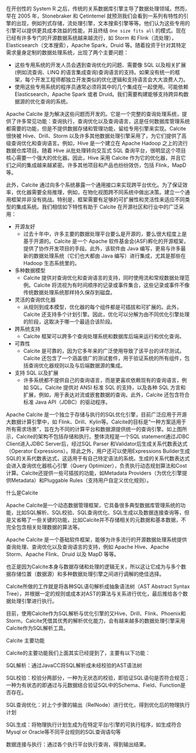 

在开创性的 System R 之后，传统的关系数据库引擎主导了数据处理领域。然而，早在 2005 年，Stonebraker 和 Çetintemel 就预测我们会看到一系列有特性的引擎的出现，例如列式存储，流处理引擎，文本搜索引擎等等。他们认为这些专用的引擎可以提供更具成本效益的性能，并且终结 `One size fits all` 的模式。现在已经有许多专门的开源数据系统越来越流行，如 Storm 和 Flink（流处理），Elasticsearch（文本搜索），Apache Spark，Druid 等。随着投资于针对其特定需求量身定制的数据处理系统，出现了两个主要问题：
- 这些专用系统的开发人员会遇到查询优化的问题、需要像 SQL 以及相关扩展(例如流查询、LINQ 的语言集成查询)查询语言的支持。如果没有统一的框架，每个开发工程师都独立开发类似的优化逻辑和支持语言会大大浪费人力。
- 使用这些专用系统的程序员通常必须将其中的几个集成在一起使用。可能依赖 Elasticsearch，Apache Spark 或者 Druid。我们需要构建能够支持跨异构数据源的优化查询的系统。

Apache Calcite 是为解决这些问题而开发的。它是一个完整的查询处理系统，提供了许多常见功能：查询执行，查询优化以及查询语言，这是任何数据库管理系统都需要的功能，但是不提供数据存储和管理功能，留给专用引擎来实现。Calcite 很快被 Hive、Drill、Storm 以及许多其他数据处理引擎采用了，为它们提供了高级查询优化和查询语言。例如，Hive 是一个建立在 Apache Hadoop 之上的流行数据仓库项目。随着 Hive 从批处理转向交互式 SQL 查询平台，很明显这个项目核心需要一个强大的优化器。因此，Hive 采用 Calcite 作为它的优化器，并且它们之间的集成越来越紧密。许多其他项目和产品也纷纷效仿，包括 Flink，MapD 等。

此外，Calcite 通过向多个系统暴露一个通用接口来实现跨平台优化。为了保证效率，优化器需要全局推理，例如，在物化视图跨不同系统中做出决策。建立一个通用框架并非没有挑战。特别是，框架需要有足够的可扩展性和灵活性来适应不同类型的集成系统。我们相信如下特性有助于 Calcite 在开源社区和行业中的广泛采用：
- 开源友好
  - 过去十年中，许多主要的数据处理平台要么是开源的，要么很大程度上是基于开源的。Calcite 是一个 Apache 软件基金会(ASF)孵化的开源框架，提供了协作开发项目的手段。此外，该软件由 Java 编写，更易与许多最新的数据处理系统（它们也大都由 Java 编写）进行集成，尤其是那些在 Hadoop 生态系统里的。
- 多种数据模型
  - Calcite 提供对查询优化和查询语言的支持，同时使用流和常规数据处理范例。Calcite 将流视为有时间顺序的记录或事件集合，这些记录或事件不像传统数据处理系统那样持久保存到磁盘。
- 灵活的查询优化器
  - 从规则到成本模型，优化器的每个组件都是可插拔和可扩展的。此外，Calcite 还支持多个计划引擎。因此，优化可以分解为由不同优化引擎处理的阶段，这取决于哪一个最适合该阶段。
- 跨系统支持
  - Calcite 框架可以跨多个查询处理系统和数据库后端来运行和优化查询。
- 可靠性
  - Calcite 是可靠的，因为它多年来的广泛使用导致了该平台的详尽测试。Calcite 还包含了一个涵盖很广的测试套件，用于验证系统的所有组件，包括查询优化器规则以及与后端数据源的集成。
- 支持 SQL 以及扩展
  - 许多系统都不提供自己的查询语言，而是更喜欢依赖现有的查询语言，例如 SQL。Calcite 提供对 ANSI 标准 SQL 的支持，以及各种 SQL 方言和扩展，例如，用于表达对流或嵌套数据的查询。此外，Calcite 还包含符合标准 Java API（JDBC）的驱动程序。


Apache Calcite 是一个独立于存储与执行的SQL优化引擎，目前广泛应用于开源大数据计算引擎中，如 Flink、Drill、Kylin等。Calcite的目标是“一种方案适用于所有需求场景”，旨在为不同的计算平台和数据源提供统一的查询引擎。如上图所示，Calcite的架构不包括存储和执行。整体流程是一个SQL statement通过JDBC Client进入JDBC Server后，经过SQL Parser 和Validator后生成关系代数表达式（Operator Expressions）。除此之外，用户还可以使用Expressions Builder生成SQL的关系代数表达式，这适用于有自己特定语法的系统。生成的关系代数表达式会进入查询优化器核心引擎（Query Optimizer），负责执行动态规划算法和Cost计算。Calcite还提供一些可插拔的功能，如Metadata Providers（为优化引擎提供Metadata）和Pluggable Rules（支持用户自定义优化规则）。

什么是Calcite

Apache Calcite是一个动态数据管理框架，它具备很多典型数据库管理系统的功能，比如SQL解析、SQL校验、SQL查询优化、SQL生成以及数据连接查询等，但是又省略了一些关键的功能，比如Calcite并不存储相关的元数据和基本数据，不完全包含相关处理数据的算法等。


Apache Calcite 是一个基础软件框架，能够为许多流行的开源数据处理系统提供查询处理、查询优化以及查询语言的支持，例如 Apache Hive、Apache Storm、Apache Flink、Druid 以及 MapD 等等。



也正是因为Calcite本身与数据存储和处理的逻辑无关，所以这让它成为与多个数据存储位置（数据源）和多种数据处理引擎之间进行调解的绝佳选择。

Calcite所做的工作就是将各种SQL语句解析成抽象语法树（AST Abstract Syntax Tree），并根据一定的规则或成本对AST的算法与关系进行优化，最后推给各个数据处理引擎进行执行。

目前，使用Calcite作为SQL解析与优化引擎的又Hive、Drill、Flink、Phoenix和Storm，Calcite凭借其优秀的解析优化能力，会有越来越多的数据处理引擎采用Calcite作为SQL解析工具。

Calcite 主要功能

Calcite的主要功能我们上面其实已经提到了，主要有以下功能：

SQL解析：通过JavaCC将SQL解析成未经校验的AST语法树

SQL校验：校验分两部分，一种为无状态的校验，即验证SQL语句是否符合规范；一种为有状态的即通过与元数据结合验证SQL中的Schema、Field、Function是否存在。

SQL查询优化：对上个步骤的输出（RelNode）进行优化，得到优化后的物理执行计划

SQL生成：将物理执行计划生成为在特定平台/引擎的可执行程序，如生成符合Mysql or Oracle等不同平台规则的SQL查询语句等

数据连接与执行：通过各个执行平台执行查询，得到输出结果。
